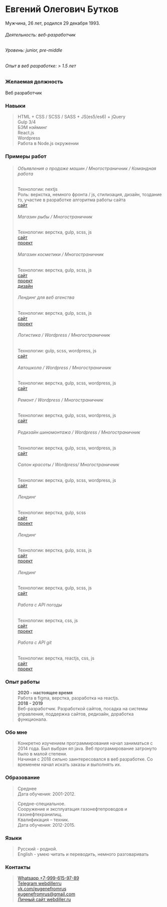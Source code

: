 # Евгений Олегович Бутков
Мужчина, 26 лет, родился 29 декабря 1993.  

###### Деятельность: веб-разработчик  
###### Уровень: junior, pre-middle   
###### Опыт в веб разработке: > 1.5 лет  

### Желаемая должность
Веб разработчик

### Навыки
>HTML + CSS / SCSS / SASS + JS(es5/es6) + jQuery  
>Gulp 3/4  
>БЭМ нэйминг  
>React.js   
>Wordpress    
>Работа в Node.js окружении   

### Примеры работ
>###### Объявления о продаже машин / Многостраничник / Командная работа    
>Технологии: nextjs     
>Роль: веркстка, немного фронта / js, стилизация, дизайн, тоздание тз, участие в разработке алгоритма работы сайта    
>[сайт](https://zizli.ru/)   
>
>
>###### Магазин рыбы / Многостраничник     
>Технологии: верстка, gulp, scss, js   
>[сайт](http://test.webdiller.ru/)     
>[проект](https://github.com/webdiller/aldoga)   
>
>
>###### Магазин косметики / Многостраничник      
>Технологии: верстка, gulp, scss, js   
>[сайт](http://test2.webdiller.ru/)     
>[проект](https://github.com/webdiller/skin-food)   
>[дизайн](https://www.figma.com/file/hhoaSOt7zXh0kcnBrMIIzu/Skin-food?node-id=0%3A1&viewport=302%2C300%2C0.044329434633255005)   
>
>
>###### Лендинг для веб агенства   
>Технологии: верстка, gulp, scss, js   
>[сайт](https://www.webdiller.ru)     
>[проект](https://github.com/webdiller/web-alternative)    
>
>
>###### Логистика / Wordpress / Многостраничник  
>Технологии: gulp, scss, wordpress, js   
>[сайт](http://atransdv.ru/) 
>
>
>###### Автошкола / Wordpress / Многостраничник 
>Технологии: верстка, gulp, scss, wordpress, js    
>[сайт](http://autogrenada.ru/)
>
>
>###### Ремонт / Wordpress / Многостраничник   
>Технологии: верстка, gulp, scss, wordpress, js   
>[сайт](https://p-z-o.ru/remont-spectechniki)
>
>
>###### Редизайн шиномонтажа / Wordpress / Многостраничник
>Технологии: верстка, gulp, scss, wordpress, js   
>[сайт](http://shinomontage24.ru/)   
>
>
>###### Салон красоты / Wordpress/ Многостраничник    
>Технологии: верстка, gulp, scss, wordpress, js   
>[сайт](http://montana-nails.ru/)    
>
>
>###### Лендинг     
>Технологии: верстка, gulp, scss  
>[сайт](https://webdiller.github.io/mars/)   
>[проект](https://github.com/webdiller/mars)   
>
>
>###### Лендинг     
>Технологии: верстка, gulp, scss, js    
>[сайт](https://webdiller.github.io/fruits/)  
>[проект](https://github.com/webdiller/fruits)   
>
>
>###### Лендинг     
>Технологии: верстка, gulp, scss, js   
>[сайт](https://ornate-carving.com/)    
>
>
>###### Работа с API погоды     
>Технологии: верстка, css, js   
>[сайт](https://webdiller.github.io/weather-app/)   
>[проект](https://github.com/webdiller/weather-app)
>
>
>###### Работа с API git   
>Технологии: верстка, reactjs, css, js   
>[сайт](https://api-users-seven.vercel.app/)   
>[проект](https://github.com/webdiller/apiUsers) 


### Опыт работы
>**2020 - настоящее время**   
> Работа в figma, верстка, разработка на reactjs.   
>**2018 - 2019**  
> Веб-разработчик. Разработкой сайтов, посадка на системы управления, поддержка сайтов, редизайн, доработка функционала.    

### Обо мне
> Конкретно изучением программирования начал заниматься с 2014 года. Был выбран яп java. Веб програмирование затронуто было в малой степени.  
> Начиная с 2018 сильно заинтересовался в веб разработке. Со временем начал искать заказы и выполнять их.

### Образование 
>Среднее    
>Дата обучения: 2001-2012.   

>Средне-специальное.  
>Сооружение и эксплуатация газонефтепроводов и газонефтехранилищ.  
>Квалификация – техник.  
>Дата обучения: 2012-2015.  

### Языки 
>Русский - родной.  
>English - умею читать и переводить, немного разговаривать

### Контакты 
>[Whatsapp +7-999-615-97-89](https://wa.me/79996159789)     
>[Telegram webdillerru](https://tg://resolve?domain=webdillerru)      
>[vk.com/eugenefromrus](https://vk.com/eugenefromrus)  
>[eugenefromrus@gmail.com](mailto:eugenefromrus@gmail.com)      
>[Личный сайт webdiller.ru](https://www.webdiller.ru)   
